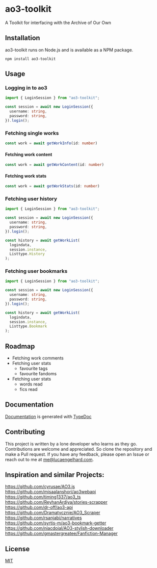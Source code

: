 # ao3-toolkit

A Toolkit for interfacing with the Archive of Our Own

## Installation

ao3-toolkit runs on Node.js and is available as a NPM package.

```text
npm install ao3-toolkit
```

## Usage

### Logging in to ao3

```ts
import { LoginSession } from "ao3-toolkit";

const session = await new LoginSession({
  username: string,
  password: string,
}).login();
```

### Fetching single works

```ts
const work = await getWorkInfo(id: number)
```

#### Fetching work content

```ts
const work = await getWorkContent(id: number)
```

#### Fetching work stats

```ts
const work = await getWorkStats(id: number)
```

### Fetching user history

```ts
import { LoginSession } from "ao3-toolkit";

const session = await new LoginSession({
  username: string,
  password: string,
}).login();

const history = await getWorkList(
  logindata,
  session.instance,
  Listtype.History
);
```

### Fetching user bookmarks

```ts
import { LoginSession } from "ao3-toolkit";

const session = await new LoginSession({
  username: string,
  password: string,
}).login();

const history = await getWorkList(
  logindata,
  session.instance,
  Listtype.Bookmark
);
```

## Roadmap

- Fetching work comments
- Fetching user stats
  - favourite tags
  - favourite fandoms
- Fetching user stats
  - words read
  - fics read

## Documentation

[Documentation](https://lucaengelhard.github.io/ao3-toolkit/) is generated with [TypeDoc](https://typedoc.org/)

## Contributing

This project is written by a lone developer who learns as they go. Contributions are welcome and appreciated. So clone the repository and make a Pull request. If you have any feedback, please open an Issue or reach out to me at me@lucaengelhard.com.

## Inspiration and similar Projects:

https://github.com/cyrusae/AO3.js  
https://github.com/misaalanshori/ao3webapi  
https://github.com/timing1337/ao3_ts  
https://github.com/ReyhanArdiya/stories-scrapper  
https://github.com/dr-off/ao3-api  
https://github.com/Dramatycznie/AO3_Scraper  
https://github.com/rsanjabi/narratives  
https://github.com/syrtis-m/ao3-bookmark-getter  
https://github.com/niacdoial/AO3-stylish-downloader  
https://github.com/gmastergreatee/Fanfiction-Manager

## License

[MIT](https://github.com/lucaengelhard/ao3-toolkit/blob/main/LICENSE)
